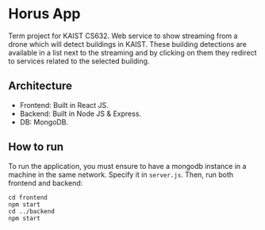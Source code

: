 # Horus App
Term project for KAIST CS632.
Web service to show streaming from a drone which will detect buildings in KAIST. These building detections are available in a list next to the streaming and by clicking on them they redirect to services related to the selected building.

## Architecture

- Frontend: Built in React JS.
- Backend: Built in Node JS & Express.
- DB: MongoDB.

## How to run

To run the application, you must ensure to have a mongodb instance in a machine in the same network. Specify it in ```server.js```.
Then, run both frontend and backend:
```
cd frontend
npm start 
cd ../backend
npm start
```

